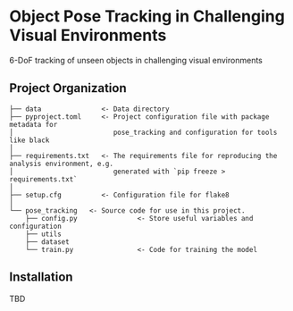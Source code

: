 # Object Pose Tracking in Challenging Visual Environments

6-DoF tracking of unseen objects in challenging visual environments

## Project Organization

```
├── data               <- Data directory
├── pyproject.toml     <- Project configuration file with package metadata for 
│                         pose_tracking and configuration for tools like black
│
├── requirements.txt   <- The requirements file for reproducing the analysis environment, e.g.
│                         generated with `pip freeze > requirements.txt`
│
├── setup.cfg          <- Configuration file for flake8
│
└── pose_tracking   <- Source code for use in this project.
    ├── config.py               <- Store useful variables and configuration
    ├── utils                
    ├── dataset                
    └── train.py                <- Code for training the model
```

## Installation

TBD